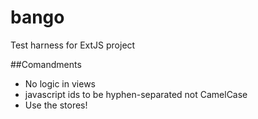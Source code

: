 bango
=====

Test harness for ExtJS project

##Comandments

* No logic in views
* javascript ids to be hyphen-separated not CamelCase
* Use the stores!
